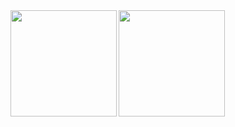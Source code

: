 <a href="https://github.com/Miri-17">
  <img align="left" height="170px" src="https://github-readme-stats.vercel.app/api?username=Miri-17&count_private=true&show_icons=true&theme=dracula" />
</a>
<a href="https://github.com/Miri-17">
  <img align="left" height="170px" src="https://github-readme-stats.vercel.app/api/top-langs/?username=Miri-17&layout=compact&theme=dracula" />
</a>
